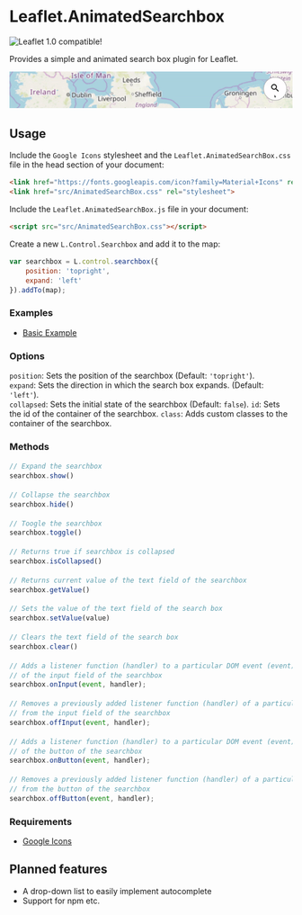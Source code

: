 # Leaflet.AnimatedSearchbox

![Leaflet 1.0 compatible!](https://img.shields.io/badge/Leaflet%201.0-%E2%9C%93-1EB300.svg?style=flat)  

Provides a simple and animated search box plugin for Leaflet.

![demo](assets/demo_800px.gif)

## Usage

Include the `Google Icons` stylesheet and the `Leaflet.AnimatedSearchBox.css` file in the head section of your document:

```html
<link href="https://fonts.googleapis.com/icon?family=Material+Icons" rel="stylesheet">
<link href="src/AnimatedSearchBox.css" rel="stylesheet">
```

Include the `Leaflet.AnimatedSearchBox.js` file in your document:

```html
<script src="src/AnimatedSearchBox.css"></script>
```

Create a new `L.Control.Searchbox` and add it to the map:

```javascript
var searchbox = L.control.searchbox({
    position: 'topright',
    expand: 'left'
}).addTo(map);
```

### Examples

- [Basic Example](https://luka1199.github.io/Leaflet.AnimatedSearchbox/examples)

### Options

`position`: Sets the position of the searchbox (Default: `'topright'`).  
`expand`: Sets the direction in which the search box expands. (Default: `'left'`).  
`collapsed`: Sets the initial state of the searchbox (Default: `false`).
`id`: Sets the id of the container of the searchbox.
`class`: Adds custom classes to the container of the searchbox.

### Methods

```javascript
// Expand the searchbox
searchbox.show()

// Collapse the searchbox
searchbox.hide()

// Toogle the searchbox
searchbox.toggle()

// Returns true if searchbox is collapsed
searchbox.isCollapsed()

// Returns current value of the text field of the searchbox
searchbox.getValue()

// Sets the value of the text field of the search box
searchbox.setValue(value)

// Clears the text field of the search box
searchbox.clear()

// Adds a listener function (handler) to a particular DOM event (event) 
// of the input field of the searchbox
searchbox.onInput(event, handler);

// Removes a previously added listener function (handler) of a particular DOM event (event)
// from the input field of the searchbox
searchbox.offInput(event, handler);

// Adds a listener function (handler) to a particular DOM event (event) 
// of the button of the searchbox
searchbox.onButton(event, handler);

// Removes a previously added listener function (handler) of a particular DOM event (event)
// from the button of the searchbox
searchbox.offButton(event, handler);

```

### Requirements

- [Google Icons](https://google.github.io/material-design-icons/)

## Planned features

- A drop-down list to easily implement autocomplete
- Support for npm etc.